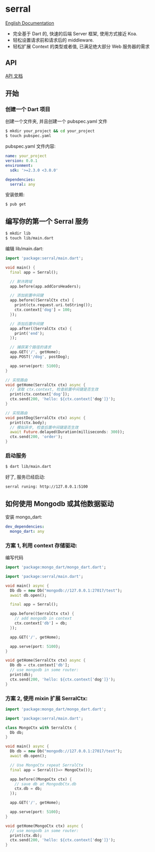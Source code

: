 # serral

[English Documentation](./README.md)

- 完全基于 Dart 的, 快速的后端 Server 框架, 使用方式接近 Koa.
- 轻松设置请求前和请求后的 middleware.
- 轻松扩展 Context 的类型或者值, 已满足绝大部分 Web 服务器的需求

## API

[API 文档](https://pub.dev/documentation/serral/latest/serral/serral-library.html)

## 开始

### 创建一个 Dart 项目

创建一个文件夹, 并且创建一个 pubspec.yaml 文件

```sh
$ mkdir your_project && cd your_project
$ touch pubspec.yaml
```

pubspec.yaml 文件内容:

```yaml
name: your_project
version: 0.0.1
environment:
  sdk: '>=2.3.0 <3.0.0'

dependencies:
  serral: any
```

安装依赖:

```
$ pub get
```

## 编写你的第一个 Serral 服务

```sh
$ mkdir lib
$ touch lib/main.dart
```

编辑 lib/main.dart:

```dart
import 'package:serral/main.dart';

void main() {
  final app = Serral();

  // 默许跨域
  app.before(app.addCorsHeaders);

  // 添加前置中间键
  app.before((SerralCtx ctx) {
    print(ctx.request.uri.toString());
    ctx.context['dog'] = 100;
  });

  // 添加后置中间键
  app.after((SerralCtx ctx) {
    print('end');
  });

  // 捕获某个路径的请求
  app.GET('/', getHome);
  app.POST('/dog', postDog);

  app.serve(port: 5100);
}

// 实现路由
void getHome(SerralCtx ctx) async {
  // 读取 ctx.context, 检查前置中间键是否生效
  print(ctx.context['dog']);
  ctx.send(200, 'hello: ${ctx.context['dog']}');
}

// 实现路由
void postDog(SerralCtx ctx) async {
  print(ctx.body);
  // 模拟异步, 检查后置中间键是否生效
  await Future.delayed(Duration(milliseconds: 300));
  ctx.send(200, 'order');
}
```

### 启动服务

```sh
$ dart lib/main.dart
```

好了, 服务已经启动:

```
serral runing: http://127.0.0.1:5100
```

## 如何使用 Mongodb 或其他数据驱动

安装 mongo_dart:

```yaml
dev_dependencies:
  mongo_dart: any
```

### 方案 1, 利用 context 存储驱动:

编写代码

```dart
import 'package:mongo_dart/mongo_dart.dart';

import 'package:serral/main.dart';

void main() async {
  Db db = new Db("mongodb://127.0.0.1:27017/test");
  await db.open();

  final app = Serral();

  app.before((SerralCtx ctx) {
    // add mongodb in context
    ctx.context['db'] = db;
  });

  app.GET('/', getHome);

  app.serve(port: 5100);
}

void getHome(SerralCtx ctx) async {
  Db db = ctx.context['db'];
  // use mongodb in some router:
  print(db);
  ctx.send(200, 'hello: ${ctx.context['dog']}');
}
```

### 方案 2, 使用 mixin 扩展 SerralCtx:

```dart
import 'package:mongo_dart/mongo_dart.dart';

import 'package:serral/main.dart';

class MongoCtx with SerralCtx {
  Db db;
}

void main() async {
  Db db = new Db("mongodb://127.0.0.1:27017/test");
  await db.open();

  // Use MongoCtx repeat SerralCtx
  final app = Serral(()=> MongoCtx());

  app.before((MongoCtx ctx) {
    // save db at MongodbCtx.db
    ctx.db = db;
  });

  app.GET('/', getHome);

  app.serve(port: 5100);
}

void getHome(MongoCtx ctx) async {
  // use mongodb in some router:
  print(ctx.db);
  ctx.send(200, 'hello: ${ctx.context['dog']}');
}
```

